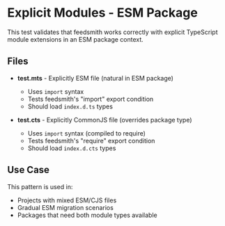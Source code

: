 # Explicit Modules - ESM Package

This test validates that feedsmith works correctly with explicit TypeScript module extensions in an ESM package context.

## Files

- **test.mts** - Explicitly ESM file (natural in ESM package)
  - Uses `import` syntax
  - Tests feedsmith's "import" export condition
  - Should load `index.d.ts` types

- **test.cts** - Explicitly CommonJS file (overrides package type)
  - Uses `import` syntax (compiled to require)
  - Tests feedsmith's "require" export condition
  - Should load `index.d.cts` types

## Use Case

This pattern is used in:
- Projects with mixed ESM/CJS files
- Gradual ESM migration scenarios
- Packages that need both module types available
